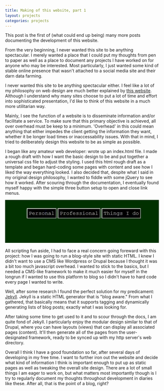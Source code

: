 ```yaml
---
title: Making of this website, part 1
layout: projects
categories: projects
---
```


This post is the first of (what could end up being) many more posts documenting the development of this website.  

<!--more-->

From the very beginning, I never wanted this site to be anything spectacular. I merely wanted a place that I could put my thoughts from pen to paper as well as a place to document any projects I have worked on for anyone who may be interested. Most particularly, I just wanted some kind of stable online presence that wasn't attached to a social media site and their darn data farming.

I never wanted this site to be anything spectacular either.  I feel like a lot of my philosophy on web design are much better explained by <a href="https://motherfuckingwebsite.com/">this website<a/>. Although I understand why many sites choose to put a lot of time and effort into sophisticated presentation, I'd like to think of this website in a much more utilitarian way.

Mainly, I see the function of a website is to disseminate information and/or facilitate a service.  To make sure that this primary objective is achieved, all over overhead must be keep to a minimum. 'Overhead' in this could mean anything that either impedes the client getting the information they want, whether it be longer load times or inaccessability issues. With that in mind, I tried to deliberately design this website to be as simple as possible.

I began like any amateur web developer: wrote up an index.html file. I made a rough draft with how I want the basic design to be and put together a universal css file to adjust the styling. I used this html rough draft as a template and began hard-coding some pages with content and see how I liked the way everything looked. I also decided that, despite what I said in my original design philosophy, I wanted to fiddle with some jQuery to see how it worked. After scouring through the documentation, I eventually found myself happy with the simple three button setup to open and close link menus.

<img src="/assets/img/buttons.gif"/>

All scripting fun aside, I had to face a real concern going foreward with this project: how I was going to run a blog-style site with static HTML. I knew I didn't want to use a CMS like Wordpress or Drupal because I thought it was a bit too much javascript overhead. I wanted to stick to the basics, but I needed a CMS-like framework to make it much easier for myself in the longrun if I wanted to use this platform to blog so I didn't have to hard code every page I wanted to write.

Well, after some research I found the perfect solution for my predicament: <a href="https://jekyllrb.com/">Jekyll</a>. Jekyll is a static HTML generator that is "blog aware." From what I gathered, that basically means that it supports tagging and dynamically generating lists of blog posts; exactly what I was looking for.

After taking some time to get used to it and to scour through the docs, I am quite fond of Jekyll. I particularly enjoy the modular design similar to that of Drupal, where you can have layouts (views) that can display all associated pages (content). It'll then generate all of the pages from the user-designated framework, ready to be synced up with my http server's web directory.

Overall I think I have a good foundation so far, after several days of developing in my free time. I want to further iron out the website and decide what kind of information I think  is important enough to put up as static pages as well as tweaking the overall site design. There are a lot of small things I am eager to work on, but what matters most importantly though is I try to regularly document my thoughts throughout development in diaries like these. After all, that is the point of a blog, right?
